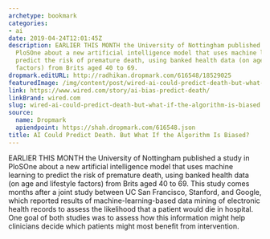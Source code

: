 ```yaml
---
archetype: bookmark
categories:
- ai
date: 2019-04-24T12:01:45Z
description: EARLIER THIS MONTH the University of Nottingham published a study in
  PloSOne about a new artificial intelligence model that uses machine learning to
  predict the risk of premature death, using banked health data (on age and lifestyle
  factors) from Brits aged 40 to 69.
dropmark.editURL: http://radhikan.dropmark.com/616548/18529025
featuredImage: /img/content/post/wired-ai-could-predict-death-but-what-if-the-algorithm-is-biased.jpg
link: https://www.wired.com/story/ai-bias-predict-death/
linkBrand: wired.com
slug: wired-ai-could-predict-death-but-what-if-the-algorithm-is-biased
source:
  name: Dropmark
  apiendpoint: https://shah.dropmark.com/616548.json
title: AI Could Predict Death. But What If the Algorithm Is Biased?
---
```

EARLIER THIS MONTH the University of Nottingham published a study in PloSOne about a new artificial intelligence model that uses machine learning to predict the risk of premature death, using banked health data (on age and lifestyle factors) from Brits aged 40 to 69. This study comes months after a joint study between UC San Francisco, Stanford, and Google, which reported results of machine-learning-based data mining of electronic health records to assess the likelihood that a patient would die in hospital. One goal of both studies was to assess how this information might help clinicians decide which patients might most benefit from intervention.

